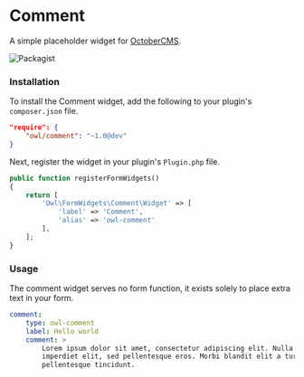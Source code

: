 # Comment
A simple placeholder widget for [OctoberCMS](http://octobercms.com).

![Packagist](https://img.shields.io/packagist/dt/owl/comment.svg)

### Installation
To install the Comment widget, add the following to your plugin's ```composer.json``` file.
```json
"require": {
    "owl/comment": "~1.0@dev"
}
```
Next, register the widget in your plugin's ```Plugin.php``` file.
```php
public function registerFormWidgets()
{
    return [
        'Owl\FormWidgets\Comment\Widget' => [
            'label' => 'Comment',
            'alias' => 'owl-comment'
        ],
    ];
}
```

### Usage
The comment widget serves no form function, it exists solely to place extra text in your form.
```yaml
comment:
    type: owl-comment
    label: Hello world
    comment: >
        Lorem ipsum dolor sit amet, consectetur adipiscing elit. Nulla porttitor
        imperdiet elit, sed pellentesque eros. Morbi blandit elit a turpis 
        pellentesque tincidunt.
```